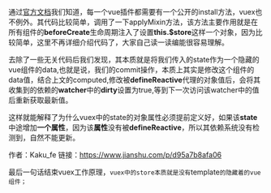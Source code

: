 通过[官方文档](https://cn.vuejs.org/v2/guide/plugins.html)我们知道，每一个vue插件都需要有一个公开的install方法，vuex也不例外。其代码比较简单，调用了一下applyMixin方法，该方法主要作用就是在所有组件的**beforeCreate**生命周期注入了设置**this.$store**这样一个对象，因为比较简单，这里不再详细介绍代码了，大家自己读一读编能很容易理解。

去除了一些无关代码后我们发现，其本质就是将我们传入的state作为一个隐藏的vue组件的data,也就是说，我们的commit操作，本质上其实是修改这个组件的data值，结合上文的computed,修改被**defineReactive**代理的对象值后，会将其收集到的依赖的**watcher**中的**dirty**设置为true,等到下一次访问该watcher中的值后重新获取最新值。

这样就能解释了为什么vuex中的state的对象属性必须提前定义好，如果该**state**中途增加**一个属性**，因为该**属性**没有被**defineReactive**，所以其依赖系统没有检测到，自然不能更新。

作者：Kaku_fe
链接：https://www.jianshu.com/p/d95a7b8afa06

最后一句话结束vuex工作原理，`vuex中的store本质就是没有`template`的隐藏着的vue组件；`

 